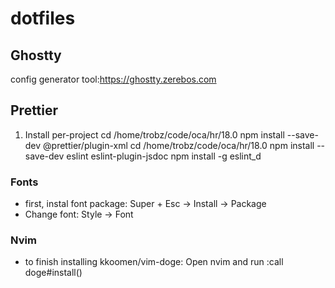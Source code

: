 # dotfiles

## Ghostty
config generator tool:https://ghostty.zerebos.com


## Prettier
1. Install per-project
cd /home/trobz/code/oca/hr/18.0
npm install --save-dev @prettier/plugin-xml
cd /home/trobz/code/oca/hr/18.0
npm install --save-dev eslint eslint-plugin-jsdoc
npm install -g eslint_d


### Fonts
- first, instal font package: Super + Esc -> Install -> Package
- Change font: Style -> Font

### Nvim
- to finish installing kkoomen/vim-doge: Open nvim and run :call doge#install()
